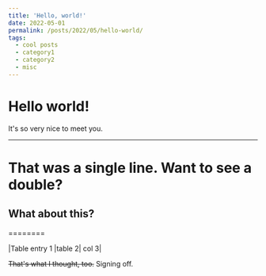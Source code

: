 ```yaml
---
title: 'Hello, world!'
date: 2022-05-01
permalink: /posts/2022/05/hello-world/
tags:
  - cool posts
  - category1
  - category2
  - misc
---
```


# Hello world!

It's so very nice to meet you.

--------------------

That was a single line. Want to see a double?
==============

## What about this?
========


|Table entry 1 |table 2| col 3|

~~That's what I thought, too.~~
Signing off.